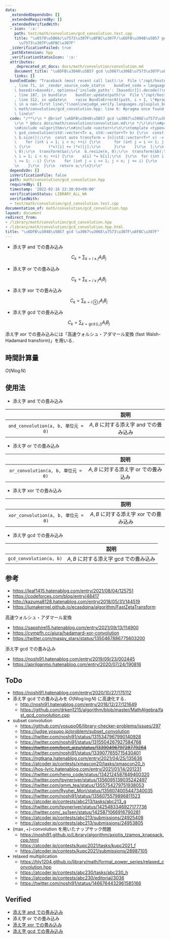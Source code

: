 ```yaml
---
data:
  _extendedDependsOn: []
  _extendedRequiredBy: []
  _extendedVerifiedWith:
  - icon: ':x:'
    path: test/math/convolution/gcd_convolution.test.cpp
    title: "\u6570\u5B66/\u7573\u307F\u8FBC\u307F/\u6DFB\u3048\u5B57 gcd \u3067\u306E\
      \u7573\u307F\u8FBC\u307F"
  _isVerificationFailed: true
  _pathExtension: hpp
  _verificationStatusIcon: ':x:'
  attributes:
    _deprecated_at_docs: docs/math/convolution/convolution.md
    document_title: "\u6DFB\u3048\u5B57 gcd \u3067\u306E\u7573\u307F\u8FBC\u307F"
    links: []
  bundledCode: "Traceback (most recent call last):\n  File \"/opt/hostedtoolcache/Python/3.10.2/x64/lib/python3.10/site-packages/onlinejudge_verify/documentation/build.py\"\
    , line 71, in _render_source_code_stat\n    bundled_code = language.bundle(stat.path,\
    \ basedir=basedir, options={'include_paths': [basedir]}).decode()\n  File \"/opt/hostedtoolcache/Python/3.10.2/x64/lib/python3.10/site-packages/onlinejudge_verify/languages/cplusplus.py\"\
    , line 187, in bundle\n    bundler.update(path)\n  File \"/opt/hostedtoolcache/Python/3.10.2/x64/lib/python3.10/site-packages/onlinejudge_verify/languages/cplusplus_bundle.py\"\
    , line 312, in update\n    raise BundleErrorAt(path, i + 1, \"#pragma once found\
    \ in a non-first line\")\nonlinejudge_verify.languages.cplusplus_bundle.BundleErrorAt:\
    \ math/convolution/gcd_convolution.hpp: line 6: #pragma once found in a non-first\
    \ line\n"
  code: "/**\r\n * @brief \u6DFB\u3048\u5B57 gcd \u3067\u306E\u7573\u307F\u8FBC\u307F\
    \r\n * @docs docs/math/convolution/convolution.md\r\n */\r\n\r\n#pragma once\r\
    \n#include <algorithm>\r\n#include <vector>\r\n\r\ntemplate <typename T>\r\nstd::vector<T>\
    \ gcd_convolution(std::vector<T> a, std::vector<T> b) {\r\n  const int n = std::max(a.size(),\
    \ b.size());\r\n  const auto transform = [n](std::vector<T>* v) -> void {\r\n\
    \    for (int i = 1; i < n; ++i) {\r\n      for (int j = i << 1; j < n; j += i)\
    \ {\r\n        (*v)[i] += (*v)[j];\r\n      }\r\n    }\r\n  };\r\n  a.resize(n,\
    \ 0);\r\n  transform(&a);\r\n  b.resize(n, 0);\r\n  transform(&b);\r\n  for (int\
    \ i = 1; i < n; ++i) {\r\n    a[i] *= b[i];\r\n  }\r\n  for (int i = n - 1; i\
    \ >= 1; --i) {\r\n    for (int j = i << 1; j < n; j += i) {\r\n      a[i] -= a[j];\r\
    \n    }\r\n  }\r\n  return a;\r\n}\r\n"
  dependsOn: []
  isVerificationFile: false
  path: math/convolution/gcd_convolution.hpp
  requiredBy: []
  timestamp: '2022-02-16 22:30:03+09:00'
  verificationStatus: LIBRARY_ALL_WA
  verifiedWith:
  - test/math/convolution/gcd_convolution.test.cpp
documentation_of: math/convolution/gcd_convolution.hpp
layout: document
redirect_from:
- /library/math/convolution/gcd_convolution.hpp
- /library/math/convolution/gcd_convolution.hpp.html
title: "\u6DFB\u3048\u5B57 gcd \u3067\u306E\u7573\u307F\u8FBC\u307F"
---
```

- 添え字 and での畳み込み

  $$C_k = \sum_{k = i \land j} A_i B_j$$

- 添え字 or での畳み込み

  $$C_k = \sum_{k = i \lor j} A_i B_j$$

- 添え字 xor での畳み込み

  $$C_k = \sum_{k = i \oplus j} A_i B_j$$

- 添え字 gcd での畳み込み

  $$C_k = \sum_{k = \gcd(i, j)} A_i B_j$$

添え字 xor での畳み込みには「高速ウォルシュ・アダマール変換 (fast Walsh-Hadamard transform)」を用いる．


## 時間計算量

$O(N\log{N})$


## 使用法

- 添え字 and での畳み込み

||説明|
|:--:|:--:|
|`and_convolution(a, b, 単位元 = 0)`|$A, B$ に対する添え字 and での畳み込み|

- 添え字 or での畳み込み

||説明|
|:--:|:--:|
|`or_convolution(a, b, 単位元 = 0)`|$A, B$ に対する添え字 or での畳み込み|

- 添え字 xor での畳み込み

||説明|
|:--:|:--:|
|`xor_convolution(a, b, 単位元 = 0)`|$A, B$ に対する添え字 xor での畳み込み|

- 添え字 gcd での畳み込み

||説明|
|:--:|:--:|
|`gcd_convolution(a, b)`|$A, B$ に対する添え字 gcd での畳み込み|


## 参考

- https://leaf1415.hatenablog.com/entry/2021/08/04/125751
- https://codeforces.com/blog/entry/48417
- http://kazuma8128.hatenablog.com/entry/2018/05/31/144519
- https://lumakernel.github.io/ecasdqina/algorithm/FastZetaTransform

高速ウォルシュ・アダマール変換
- https://sapphire15.hatenablog.com/entry/2021/09/13/114900
- https://cympfh.cc/aiura/hadamard-xor-convolution
- https://twitter.com/maspy_stars/status/1350467886775603200

添え字 gcd での畳み込み
  - https://noshi91.hatenablog.com/entry/2019/09/23/002445
  - https://aprilganmo.hatenablog.com/entry/2020/07/24/190816


## ToDo

- https://noshi91.hatenablog.com/entry/2020/10/27/175112
- 添え字 gcd での畳み込みを $O(N\log{\log{N}})$ に高速化する．
  - http://noshi91.hatenablog.com/entry/2018/12/27/121649
  - https://github.com/drken1215/algorithm/blob/master/MathAlgebra/fast_gcd_convolution.cpp
- subset convolution
  - https://github.com/yosupo06/library-checker-problems/issues/297
  - https://judge.yosupo.jp/problem/subset_convolution
  - https://twitter.com/noshi91/status/1315347967990140928
  - https://twitter.com/noshi91/status/1315504267927584768
  - ~~https://twitter.com/beet_aizu/status/1339049679728779264~~
  - https://twitter.com/noshi91/status/1339077655715430401
  - https://ngtkana.hatenablog.com/entry/2021/04/25/135636
  - https://atcoder.jp/contests/xmascon20/tasks/xmascon20_h
  - https://hos-lyric.hatenablog.com/entry/2021/01/14/201231
  - https://twitter.com/heno_code/status/1342124587849400320
  - https://twitter.com/tpyneriver/status/1356095139035242497
  - https://twitter.com/gmm_tea/status/1355754279751938053
  - https://twitter.com/Ryuhei_Mori/status/1356074005447340035
  - https://twitter.com/noshi91/status/1356075579896811523
  - https://atcoder.jp/contests/abc213/tasks/abc213_g
  - https://twitter.com/tpyneriver/status/1425483346927177736
  - https://twitter.com/_su1sen/status/1425871066916790281
  - https://atcoder.jp/contests/abc213/submissions/24925408
  - https://atcoder.jp/contests/abc213/submissions/24953805
- $(\max, +)$-convolution を用いたナップサック問題
  - https://noshi91.github.io/Library/algorithm/axiotis_tzamos_knapsack.cpp.html
  - https://atcoder.jp/contests/kupc2021/tasks/kupc2021_f
  - https://atcoder.jp/contests/kupc2021/submissions/26987105
- relaxed multiplication
  - https://hly1204.github.io/library/math/formal_power_series/relaxed_convolution.hpp
  - https://atcoder.jp/contests/abc230/tasks/abc230_h
  - https://atcoder.jp/contests/abc230/editorial/3036
  - https://twitter.com/noshi91/status/1466764432961585166


## Verified

- [添え字 and での畳み込み](https://judge.yosupo.jp/submission/32176)
- 添え字 or での畳み込み
- [添え字 xor での畳み込み](https://judge.yosupo.jp/submission/32459)
- [添え字 gcd での畳み込み](https://atcoder.jp/contests/agc038/submissions/9311349)
